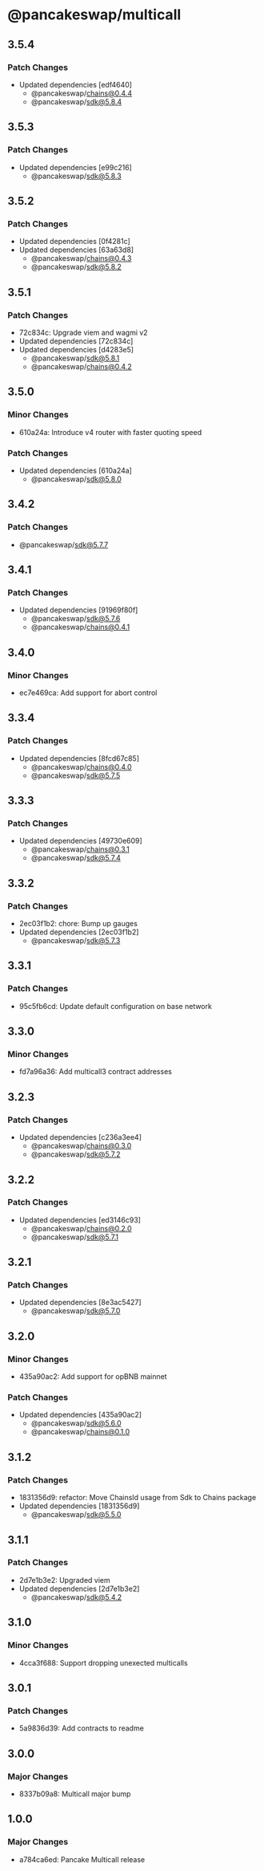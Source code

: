 # @pancakeswap/multicall

## 3.5.4

### Patch Changes

- Updated dependencies [edf4640]
  - @pancakeswap/chains@0.4.4
  - @pancakeswap/sdk@5.8.4

## 3.5.3

### Patch Changes

- Updated dependencies [e99c216]
  - @pancakeswap/sdk@5.8.3

## 3.5.2

### Patch Changes

- Updated dependencies [0f4281c]
- Updated dependencies [63a63d8]
  - @pancakeswap/chains@0.4.3
  - @pancakeswap/sdk@5.8.2

## 3.5.1

### Patch Changes

- 72c834c: Upgrade viem and wagmi v2
- Updated dependencies [72c834c]
- Updated dependencies [d4283e5]
  - @pancakeswap/sdk@5.8.1
  - @pancakeswap/chains@0.4.2

## 3.5.0

### Minor Changes

- 610a24a: Introduce v4 router with faster quoting speed

### Patch Changes

- Updated dependencies [610a24a]
  - @pancakeswap/sdk@5.8.0

## 3.4.2

### Patch Changes

- @pancakeswap/sdk@5.7.7

## 3.4.1

### Patch Changes

- Updated dependencies [91969f80f]
  - @pancakeswap/sdk@5.7.6
  - @pancakeswap/chains@0.4.1

## 3.4.0

### Minor Changes

- ec7e469ca: Add support for abort control

## 3.3.4

### Patch Changes

- Updated dependencies [8fcd67c85]
  - @pancakeswap/chains@0.4.0
  - @pancakeswap/sdk@5.7.5

## 3.3.3

### Patch Changes

- Updated dependencies [49730e609]
  - @pancakeswap/chains@0.3.1
  - @pancakeswap/sdk@5.7.4

## 3.3.2

### Patch Changes

- 2ec03f1b2: chore: Bump up gauges
- Updated dependencies [2ec03f1b2]
  - @pancakeswap/sdk@5.7.3

## 3.3.1

### Patch Changes

- 95c5fb6cd: Update default configuration on base network

## 3.3.0

### Minor Changes

- fd7a96a36: Add multicall3 contract addresses

## 3.2.3

### Patch Changes

- Updated dependencies [c236a3ee4]
  - @pancakeswap/chains@0.3.0
  - @pancakeswap/sdk@5.7.2

## 3.2.2

### Patch Changes

- Updated dependencies [ed3146c93]
  - @pancakeswap/chains@0.2.0
  - @pancakeswap/sdk@5.7.1

## 3.2.1

### Patch Changes

- Updated dependencies [8e3ac5427]
  - @pancakeswap/sdk@5.7.0

## 3.2.0

### Minor Changes

- 435a90ac2: Add support for opBNB mainnet

### Patch Changes

- Updated dependencies [435a90ac2]
  - @pancakeswap/sdk@5.6.0
  - @pancakeswap/chains@0.1.0

## 3.1.2

### Patch Changes

- 1831356d9: refactor: Move ChainsId usage from Sdk to Chains package
- Updated dependencies [1831356d9]
  - @pancakeswap/sdk@5.5.0

## 3.1.1

### Patch Changes

- 2d7e1b3e2: Upgraded viem
- Updated dependencies [2d7e1b3e2]
  - @pancakeswap/sdk@5.4.2

## 3.1.0

### Minor Changes

- 4cca3f688: Support dropping unexected multicalls

## 3.0.1

### Patch Changes

- 5a9836d39: Add contracts to readme

## 3.0.0

### Major Changes

- 8337b09a8: Multicall major bump

## 1.0.0

### Major Changes

- a784ca6ed: Pancake Multicall release
